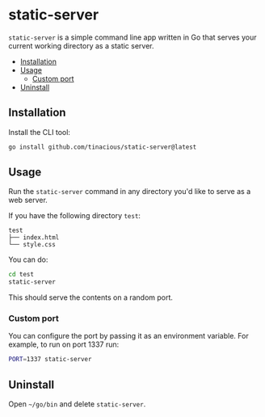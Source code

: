 # static-server

`static-server` is a simple command line app written in Go that serves your current working directory as a static server.

- [Installation](#installation)
- [Usage](#usage)
  - [Custom port](#custom-port)
- [Uninstall](#uninstall)


## Installation

Install the CLI tool:

```sh
go install github.com/tinacious/static-server@latest
```

## Usage

Run the `static-server` command in any directory you'd like to serve as a web server.

If you have the following directory `test`:

```
test
├── index.html
└── style.css
```

You can do:

```sh
cd test
static-server
```

This should serve the contents on a random port. 


### Custom port

You can configure the port by passing it as an environment variable. For example, to run on port 1337 run:

```sh
PORT=1337 static-server
```


## Uninstall

Open `~/go/bin` and delete `static-server`.
